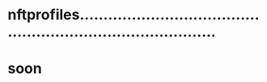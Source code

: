# nftprofiles..................................................................................
# soon
